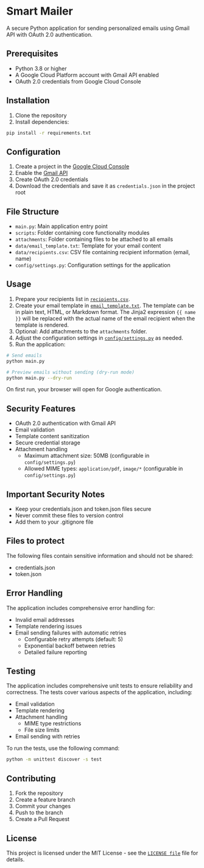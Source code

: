 # Smart Mailer

A secure Python application for sending personalized emails using Gmail API with OAuth 2.0 authentication.

## Prerequisites

- Python 3.8 or higher
- A Google Cloud Platform account with Gmail API enabled
- OAuth 2.0 credentials from Google Cloud Console

## Installation

1. Clone the repository
2. Install dependencies:

```sh
pip install -r requirements.txt
```

## Configuration

1. Create a project in the [Google Cloud Console](https://console.cloud.google.com)
2. Enable the [Gmail API](https://console.cloud.google.com/apis/library/gmail.googleapis.com)
3. Create OAuth 2.0 credentials
4. Download the credentials and save it as `credentials.json` in the project root

## File Structure

- `main.py`: Main application entry point
- `scripts`: Folder containing core functionality modules
- `attachments`: Folder containing files to be attached to all emails
- `data/email_template.txt`: Template for your email content
- `data/recipients.csv`: CSV file containing recipient information (email, name)
- `config/settings.py`: Configuration settings for the application

## Usage

1. Prepare your recipients list in [`recipients.csv`](data/recipients.csv).
2. Create your email template in [`email_template.txt`](data/email_template.txt). The template can be in plain text, HTML, or Markdown format. The Jinja2 expression `{{ name }}` will be replaced with the actual name of the email recipient when the template is rendered.
3. Optional: Add attachments to the `attachments` folder.
4. Adjust the configuration settings in [`config/settings.py`](config/settings.py) as needed.
5. Run the application:

```sh
# Send emails
python main.py

# Preview emails without sending (dry-run mode)
python main.py --dry-run
```

On first run, your browser will open for Google authentication.

## Security Features

- OAuth 2.0 authentication with Gmail API
- Email validation
- Template content sanitization
- Secure credential storage
- Attachment handling
  - Maximum attachment size: 50MB (configurable in `config/settings.py`)
  - Allowed MIME types: `application/pdf`, `image/*` (configurable in `config/settings.py`)

## Important Security Notes

- Keep your credentials.json and token.json files secure
- Never commit these files to version control
- Add them to your .gitignore file

## Files to protect

The following files contain sensitive information and should not be shared:

- credentials.json
- token.json

## Error Handling

The application includes comprehensive error handling for:

- Invalid email addresses
- Template rendering issues
- Email sending failures with automatic retries
  - Configurable retry attempts (default: 5)
  - Exponential backoff between retries
  - Detailed failure reporting

## Testing

The application includes comprehensive unit tests to ensure reliability and correctness. The tests cover various aspects of the application, including:

- Email validation
- Template rendering
- Attachment handling
  - MIME type restrictions
  - File size limits
- Email sending with retries

To run the tests, use the following command:

```sh
python -m unittest discover -s test
```

## Contributing

1. Fork the repository
2. Create a feature branch
3. Commit your changes
4. Push to the branch
5. Create a Pull Request

## License

This project is licensed under the MIT License - see the [`LICENSE file`](LICENSE) file for details.
